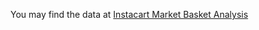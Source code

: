 You may find the data at [Instacart Market Basket Analysis](https://www.kaggle.com/c/instacart-market-basket-analysis)
